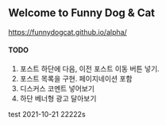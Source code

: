 ## Welcome to Funny Dog & Cat

https://funnydogcat.github.io/alpha/

#### TODO
1. 포스트 하단에 다음, 이전 포스트 이동 버튼 넣기.
1. 포스트 목록을 구현. 페이지네이션 포함
1. 디스커스 코멘트 넣어보기
1. 하단 베너형 광고 달아보기

test 2021-10-21
22222s